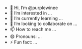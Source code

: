 - 👋 Hi, I’m @purplewinee
- 👀 I’m interested in ...
- 🌱 I’m currently learning ...
- 💞️ I’m looking to collaborate on ...
- 📫 How to reach me ...
- 😄 Pronouns: ...
- ⚡ Fun fact: ...

<!---
purplewinee/purplewinee is a ✨ special ✨ repository because its `README.md` (this file) appears on your GitHub profile.
You can click the Preview link to take a look at your changes.
--->
